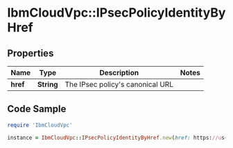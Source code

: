 # IbmCloudVpc::IPsecPolicyIdentityByHref

## Properties

Name | Type | Description | Notes
------------ | ------------- | ------------- | -------------
**href** | **String** | The IPsec policy&#39;s canonical URL | 

## Code Sample

```ruby
require 'IbmCloudVpc'

instance = IbmCloudVpc::IPsecPolicyIdentityByHref.new(href: https://us-south.iaas.cloud.ibm.com/v1/ipsec_policies/ddf51bec-3424-11e8-b467-0ed5f89f718b)
```


